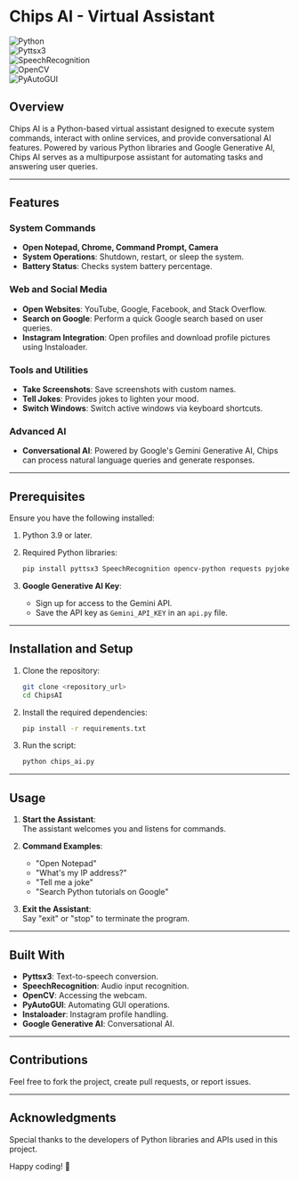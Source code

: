 # Chips AI - Virtual Assistant  

![Python](https://img.shields.io/badge/Python-3.9-blue.svg)  
![Pyttsx3](https://img.shields.io/badge/Library-Pyttsx3-orange.svg)  
![SpeechRecognition](https://img.shields.io/badge/Library-SpeechRecognition-brightgreen.svg)  
![OpenCV](https://img.shields.io/badge/Library-OpenCV-red.svg)  
![PyAutoGUI](https://img.shields.io/badge/Library-PyAutoGUI-lightblue.svg)  

## Overview  
Chips AI is a Python-based virtual assistant designed to execute system commands, interact with online services, and provide conversational AI features. Powered by various Python libraries and Google Generative AI, Chips AI serves as a multipurpose assistant for automating tasks and answering user queries.  

---

## Features  
### System Commands  
- **Open Notepad, Chrome, Command Prompt, Camera**  
- **System Operations**: Shutdown, restart, or sleep the system.  
- **Battery Status**: Checks system battery percentage.  

### Web and Social Media  
- **Open Websites**: YouTube, Google, Facebook, and Stack Overflow.  
- **Search on Google**: Perform a quick Google search based on user queries.  
- **Instagram Integration**: Open profiles and download profile pictures using Instaloader.  

### Tools and Utilities  
- **Take Screenshots**: Save screenshots with custom names.  
- **Tell Jokes**: Provides jokes to lighten your mood.  
- **Switch Windows**: Switch active windows via keyboard shortcuts.  

### Advanced AI  
- **Conversational AI**: Powered by Google's Gemini Generative AI, Chips can process natural language queries and generate responses.  

---

## Prerequisites  
Ensure you have the following installed:  
1. Python 3.9 or later.  
2. Required Python libraries:  
   ```bash
   pip install pyttsx3 SpeechRecognition opencv-python requests pyjokes pyautogui instaloader psutil google-generativeai
   ```  

3. **Google Generative AI Key**:  
   - Sign up for access to the Gemini API.  
   - Save the API key as `Gemini_API_KEY` in an `api.py` file.

---

## Installation and Setup  

1. Clone the repository:  
   ```bash
   git clone <repository_url>
   cd ChipsAI
   ```

2. Install the required dependencies:  
   ```bash
   pip install -r requirements.txt
   ```  

3. Run the script:  
   ```bash
   python chips_ai.py
   ```  

---

## Usage  

1. **Start the Assistant**:  
   The assistant welcomes you and listens for commands.  

2. **Command Examples**:  
   - "Open Notepad"  
   - "What's my IP address?"  
   - "Tell me a joke"  
   - "Search Python tutorials on Google"  

3. **Exit the Assistant**:  
   Say "exit" or "stop" to terminate the program.  

---

## Built With  

- **Pyttsx3**: Text-to-speech conversion.  
- **SpeechRecognition**: Audio input recognition.  
- **OpenCV**: Accessing the webcam.  
- **PyAutoGUI**: Automating GUI operations.  
- **Instaloader**: Instagram profile handling.  
- **Google Generative AI**: Conversational AI.  

---

## Contributions  
Feel free to fork the project, create pull requests, or report issues.  

---

## Acknowledgments  
Special thanks to the developers of Python libraries and APIs used in this project.  

Happy coding! 🎉
